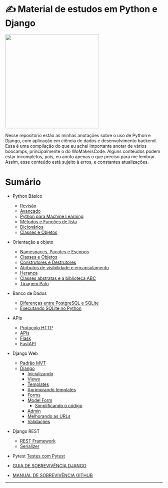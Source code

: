 # ✍️ Material de estudos em Python e Django

<img width="300" src="https://github.com/anapppp/material-de-estudo-python-data-science/assets/70073296/7c2b719d-2d11-44d3-9fd3-df839b68299d">

Nesse repositório estão as minhas anotações sobre o uso de Python e Django, com aplicação em ciência de dados e desenvolvimento backend. Essa é uma compilação do que eu achei importante anotar de vários boocamps, principalmente o do WoMakersCode. Alguns conteúdos podem estar incompletos, pois, eu anoto apenas o que preciso para me lembrar. Assim, esse conteúdo está sujeito à erros, e constantes atualizações.

# Sumário
- Python Básico
  - [Revisão](./python-basico/01-revisao-comandos-python.md)
  - [Avançado](./python-basico/02-avancado.md)
  - [Python para Machine Learning](./python-basico/03-python-para-machine-learning.md)
  - [Métodos e Funções de lista](./python-basico/04-metodos-e-funcoes-de-listas.md)
  - [Dicionários](./python-basico/05-dicionarios.md)
  - [Classes e Objetos](./python-basico/06-classes-e-objetos.md)
- Orientação a objeto
  - [Namespaces, Pacotes e Escopos](./orientacao-a-objeto/01-namespaces-pacotes-e-escopos.md)
  - [Classes e Objetos](./orientacao-a-objeto/02-classes-e-objetos.md)
  - [Construtores e Destrutores](./orientacao-a-objeto/04-construtores-e-destrutores.md)
  - [Atributos de visibilidade e encapsulamento](./orientacao-a-objeto/05-atributos-de-visibilidade-e-encapsulamento.md)
  - [Herança](./orientacao-a-objeto/06-heranca.md)
  - [Classes abstratas e a biblioteca ABC](./orientacao-a-objeto/07-classes-abstratas-e-a-biblioteca-ABC.md)
  - [Tipagem Pato](./orientacao-a-objeto/08-tipagem-pato.md)
- Banco de Dados
  - [Diferenças entre PostgreSQL e SQLite](./banco-de-dados/diferencas-postgresql-sqlite.md)
  - [Executando SQLite no Python](./banco-de-dados/sqlite-no-python.md)
- APIs
  - [Protocolo HTTP](./api/protocolo-http.md)
  - [APIs](./api/api.md)
  - [Flask](./api/flask.md)
  - [FastAPI](./api/fastAPI.md)
- Django Web
  - [Padrão MVT](./django/mvt.md)
  - [Django](./django/django.md)
    - [Inicializando](./django/django.md/#inicializando-um-novo-projeto-em-django)
    - [Views](./django/django.md/#views)
    - [Templates](./django/django.md/#usando-templates)
    - [Aprimorando templates](./django/django.md/#aprimorando-templates)
    - [Forms](./django/django.md/#django-forms)
    - [Model Form](./django/django.md/#modelform)
      - [Simplificando o código](./django/django.md/#simplificando-o-código)
    - [Admin](./django/django.md/#admin)
    - [Melhorando as URLs](./django/django.md/#melhorando-as-urls)
    - [Validações](./django/django.md/#validações)
- Django REST
  - [REST Framework](./django/django-REST.md)
  - [Serializer](./django/django-REST.md/#serializer)
- Pytest
  [Testes com Pytest](./django/pytest.md)

- [GUIA DE SOBREVIVÊNCIA DJANGO](./Guia%20de%20sobrevivência%20-%20DJANGO.pdf)
- [MANUAL DE SOBREVIVÊNCIA GITHUB](./Manual%20de%20sobrevivência%20-%20github.pdf)
----------
